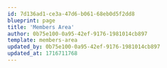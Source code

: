 ```yaml
---
id: 7d136ad1-ce3a-47d6-b061-68eb0d5f2dd8
blueprint: page
title: 'Members Area'
author: 0b75e100-0a95-42ef-9176-1981014cb897
template: members-area
updated_by: 0b75e100-0a95-42ef-9176-1981014cb897
updated_at: 1716711768
---
```

